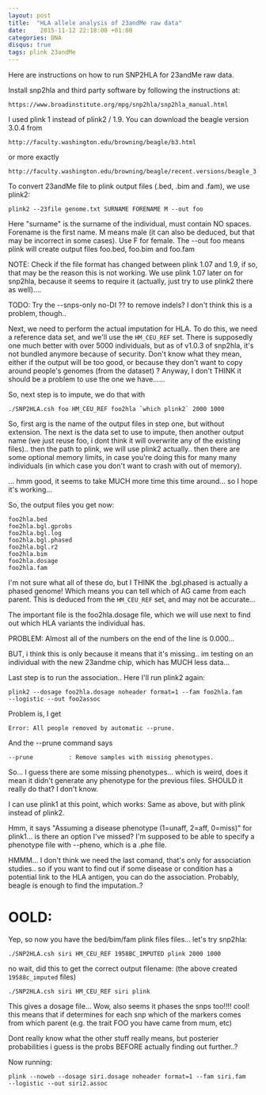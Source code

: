 ```yaml
---
layout: post
title:  "HLA allele analysis of 23andMe raw data"
date:    2015-11-12 22:18:00 +01:00
categories: DNA
disqus: true
tags: plink 23andMe
---
```


<p class="lead">
Here are instructions on how to run SNP2HLA for 23andMe raw data.
</p>

Install snp2hla and third party software by following the instructions at:

    https://www.broadinstitute.org/mpg/snp2hla/snp2hla_manual.html

I used plink 1 instead of plink2 / 1.9.
You can download the beagle version 3.0.4 from

    http://faculty.washington.edu/browning/beagle/b3.html

or more exactly

    http://faculty.washington.edu/browning/beagle/recent.versions/beagle_3.0.4_05May09.zip

To convert 23andMe file to plink output files (.bed, .bim and .fam),
we use plink2:

    plink2 --23file genome.txt SURNAME FORENAME M --out foo

Here "surname" is the surname of the individual, must contain NO spaces.
Forename is the first name. M means male (it can also be deduced, but that may
be incorrect in some cases). Use F for female. The --out foo means plink will
create output files foo.bed, foo.bim and foo.fam

NOTE: Check if the file format has changed between plink 1.07 and 1.9, if so,
that may be the reason this is not working. We use plink 1.07 later on for
snp2hla, because it seems to require it (actually, just try to use plink2 there
as well)....

TODO: Try the --snps-only no-DI ?? to remove indels? I don't think this is a
problem, though..

Next, we need to perform the actual imputation for HLA. To do this, we need a
reference data set, and we'll use the `HM_CEU_REF` set. There is supposedly one
much better with over 5000 individuals, but as of v1.0.3 of snp2hla, it's not
bundled anymore because of security. Don't know what they mean, either if the
output will be too good, or because they don't want to copy around people's
genomes (from the dataset) ? Anyway, I don't THINK it should be a problem to
use the one we have......

So, next step is to impute, we do that with

    ./SNP2HLA.csh foo HM_CEU_REF foo2hla `which plink2` 2000 1000

So, first arg is the name of the output files in step one, but without
extension. The next is the data set to use to impute, then another output name
(we just reuse foo, i dont think it will overwrite any of the existing files)..
then the path to plink, we will use plink2 actually.. then there are some
optional memory limits, in case you're doing this for many many individuals (in
which case you don't want to crash with out of memory).

... hmm good, it seems to take MUCH more time this time around... so I hope
it's working...

So, the output files you get now:

    foo2hla.bed
    foo2hla.bgl.gprobs
    foo2hla.bgl.log
    foo2hla.bgl.phased
    foo2hla.bgl.r2
    foo2hla.bim
    foo2hla.dosage
    foo2hla.fam

I'm not sure what all of these do, but I THINK the .bgl.phased is actually a
phased genome! Which means you can tell which of AG came from each parent. This
is deduced from the `HM_CEU_REF` set, and may not be accurate...

The important file is the foo2hla.dosage file, which we will use next to find
out which HLA variants the individual has.

PROBLEM: Almost all of the numbers on the end of the line is 0.000...

BUT, i think this is only because it means that it's missing.. im testing on an
individual with the new 23andme chip, which has MUCH less data...

Last step is to run the association.. Here I'll run plink2 again:

    plink2 --dosage foo2hla.dosage noheader format=1 --fam foo2hla.fam
    --logistic --out foo2assoc

Problem is, I get

    Error: All people removed by automatic --prune.

And the --prune command says

    --prune          : Remove samples with missing phenotypes.

So... I guess there are some missing phenotypes... which is weird, does it mean
it didn't generate any phenotype for the previous files. SHOULD it really do
that? I don't know.

I can use plink1 at this point, which works: Same as above, but with plink
instead of plink2.

Hmm, it says "Assuming a disease phenotype (1=unaff, 2=aff, 0=miss)" for
plink1... is there an option I've missed? I'm supposed to be able to specify a
phenotype file with --pheno, which is a .phe file.

HMMM... I don't think we need the last comand, that's only for association
studies.. so if you want to find out if some disease or condition has a
potential link to the HLA antigen, you can do the association. Probably, beagle
is enough to find the imputation..?

OOLD:
=====

Yep, so now you have the bed/bim/fam plink files files... let's try snp2hla:

    ./SNP2HLA.csh siri HM_CEU_REF 1958BC_IMPUTED plink 2000 1000

no wait, did this to get the correct output filename:
(the above created `19588c_imputed` files)

    ./SNP2HLA.csh siri HM_CEU_REF siri plink

This gives a dosage file... Wow, also seems it phases the snps too!!!!
cool! this means that if determines for each snp which of the markers comes
from which parent (e.g. the trait FOO you have came from mum, etc)

Dont really know what the other stuff really means, but posterier probabilities
i guess is the probs BEFORE actually finding out further..?

Now running:

    plink --noweb --dosage siri.dosage noheader format=1 --fam siri.fam
    --logistic --out siri2.assoc


